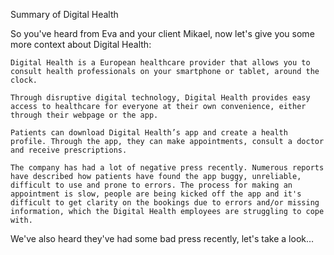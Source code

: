 Summary of Digital Health

So you've heard from Eva and your client Mikael, now let's give you some more context about Digital Health:

    Digital Health is a European healthcare provider that allows you to consult health professionals on your smartphone or tablet, around the clock.
     
    Through disruptive digital technology, Digital Health provides easy access to healthcare for everyone at their own convenience, either through their webpage or the app.
     
    Patients can download Digital Health’s app and create a health profile. Through the app, they can make appointments, consult a doctor and receive prescriptions.
     
    The company has had a lot of negative press recently. Numerous reports have described how patients have found the app buggy, unreliable, difficult to use and prone to errors. The process for making an appointment is slow, people are being kicked off the app and it's difficult to get clarity on the bookings due to errors and/or missing information, which the Digital Health employees are struggling to cope with.


We've also heard they've had some bad press recently, let's take a look…
